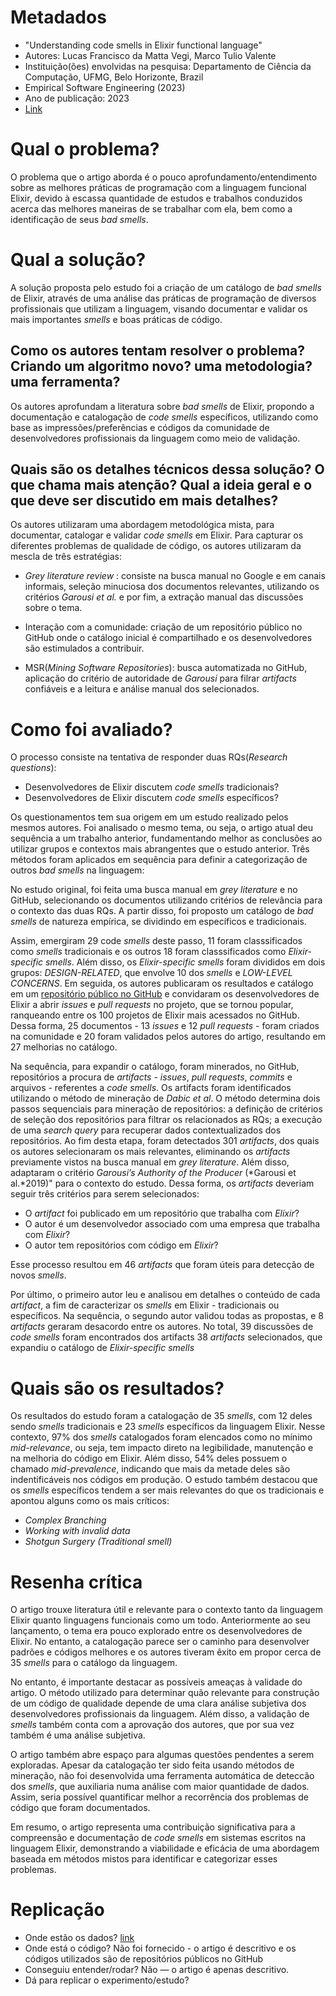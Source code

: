 
# Metadados

* "Understanding code smells in Elixir functional language"
* Autores: Lucas Francisco da Matta Vegi, Marco Tulio Valente
* Instituição(ões) envolvidas na pesquisa: Departamento de Ciência da Computação, UFMG, Belo Horizonte, Brazil
* Empirical Software Engineering (2023)
* Ano de publicação: 2023
* [Link](https://drive.google.com/file/d/1gsiK-rznKEqKNLAStBFddSxh13L6pd78/view?usp=drive_link)

# Qual o problema?

O problema que o artigo aborda é o pouco
aprofundamento/entendimento sobre as melhores práticas de
programação com a linguagem funcional Elixir, devido à escassa
quantidade de estudos e trabalhos conduzidos acerca das melhores
maneiras de se trabalhar com ela, bem como a identificação de
seus *bad smells*. 

# Qual a solução?

A solução proposta pelo estudo foi a criação de um catálogo de
*bad smells* de Elixir, através
de uma análise das práticas de programação de diversos profissionais
que utilizam a linguagem, visando documentar e validar os mais importantes
*smells* e boas práticas de código. 

## Como os autores tentam resolver o problema? Criando um algoritmo novo? uma metodologia? uma ferramenta? 

Os autores aprofundam a literatura sobre *bad smells* de Elixir,
propondo a documentação e catalogação de *code smells* específicos, utilizando como base as 
impressões/preferências e códigos da comunidade de desenvolvedores profissionais da
linguagem como meio de validação.

## Quais são os detalhes técnicos dessa solução? O que chama mais atenção? Qual a ideia geral e o que deve ser discutido em mais detalhes?

Os autores utilizaram uma abordagem metodológica mista, para
documentar, catalogar e validar *code smells* em Elixir. Para
capturar os diferentes problemas de qualidade de código, os
autores utilizaram da mescla de três estratégias:

* *Grey literature review* : consiste na busca manual no Google e
em canais informais, seleção minuciosa dos documentos
relevantes, utilizando os critérios *Garousi et al.* e por fim, 
a extração manual das discussões sobre o tema.

* Interação com a comunidade: criação de um repositório público
no GitHub onde o catálogo inicial é compartilhado e os
desenvolvedores são estimulados a contribuir.

* MSR(*Mining Software Repositories*): busca automatizada no
GitHub, aplicação do critério de autoridade de *Garousi* para
filrar *artifacts* confiáveis e a leitura e análise manual dos
selecionados.

# Como foi avaliado?

O processo consiste na tentativa de responder duas RQs(*Research
questions*):
* Desenvolvedores de Elixir discutem *code smells* tradicionais?
* Desenvolvedores de Elixir discutem *code smells* específicos?

Os questionamentos tem sua origem em um estudo realizado pelos
mesmos autores. Foi analisado o mesmo tema, ou seja, o artigo
atual deu
sequência a um trabalho anterior, fundamentando melhor as conclusões
ao utilizar grupos e contextos mais abrangentes que o estudo
anterior. Três métodos foram aplicados em sequência para definir a
categorização de outros *bad smells* na linguagem:


No estudo original, foi feita uma busca manual em
*grey literature* e no GitHub, selecionando os documentos utilizando critérios de
relevância para o contexto das duas RQs. A partir disso, foi
proposto um catálogo de *bad smells* de natureza empírica, se dividindo em específicos e
tradicionais. 

Assim, emergiram 29 code *smells* deste passo, 11 foram classsificados como 
*smells* tradicionais e os outros 18 foram classsificados como *Elixir-specific smells*.
Além disso, os *Elixir-specific smells* foram divididos em dois grupos: *DESIGN-RELATED*, 
que envolve 10 dos *smells* e *LOW-LEVEL CONCERNS*. Em seguida, os autores publicaram os resultados e catálogo em
um [repositório público no GitHub](https://github.com/lucasvegi/Elixir-Code-Smells.git) e convidaram os desenvolvedores
de Elixir a abrir *issues* e *pull requests* no projeto, que se tornou popular,
ranqueando entre os 100 projetos de Elixir mais acessados no
GitHub. Dessa forma, 25 documentos - 13 *issues* e 12 *pull
requests* - foram criados na comunidade e 20 foram validados pelos
autores do artigo, resultando em 27 melhorias no catálogo.

Na sequência, para expandir o catálogo, foram minerados, no GitHub,
repositórios a procura de *artifacts* - *issues*, *pull requests*,
*commits* e arquivos - referentes a *code smells*. 
Os artifacts foram identificados utilizando o
método de mineração de *Dabic et al*. O método determina dois passos 
sequenciais para mineração de repositórios: a definição de critérios de 
seleção dos repositórios para filtrar os relacionados as RQs; a execução de uma
*search query* para recuperar dados contextualizados dos repositórios. Ao fim desta etapa, foram detectados 
301 *artifacts*, dos quais os autores selecionaram os mais relevantes, 
eliminando os *artifacts* previamente vistos na busca manual em *grey literature*. Além disso, adaptaram o critério 
*Garousi’s Authority of the Producer* (*Garousi et al.*2019)" para o contexto do estudo. Dessa forma, os *artifacts* deveriam 
seguir três critérios para serem selecionados:

* O *artifact* foi publicado em um repositório que trabalha com *Elixir*?
* O autor é um desenvolvedor associado com uma empresa que trabalha com *Elixir*?
* O autor tem repositórios com código em *Elixir*? 

Esse processo resultou em 46 *artifacts* que foram úteis para detecção de novos *smells*.

Por último, o primeiro autor leu e analisou em detalhes o
conteúdo de cada *artifact*, a fim de caracterizar os *smells* em
Elixir - tradicionais ou específicos. Na sequência, o segundo
autor validou todas as propostas, e 8 *artifacts* geraram desacordo entre os autores. No total, 39 discussões de *code smells* foram encontrados dos artifacts
38 *artifacts* selecionados, que expandiu o catálogo de *Elixir-specific smells*

# Quais são os resultados?

Os resultados do estudo foram a catalogação de 35 *smells*,
com 12 deles sendo *smells* tradicionais e 23 *smells* específicos da
linguagem Elixir. Nesse contexto, 97% dos *smells* catalogados foram
elencados como no mínimo *mid-relevance*, ou seja, tem impacto
direto na legibilidade, manutenção e na melhoria do código em
Elixir. Além disso, 54% deles possuem o chamado *mid-prevalence*,
indicando que mais da metade deles são indentificáveis nos
códigos em produção.
O estudo também destacou que os *smells* específicos tendem a ser
mais relevantes do que os tradicionais e apontou alguns como os
mais críticos:
* *Complex Branching*
* *Working with invalid data*
* *Shotgun Surgery (Traditional smell)*

# Resenha crítica

O artigo trouxe literatura útil e relevante para o contexto tanto
da linguagem Elixir quanto linguagens funcionais como um todo.
Anteriormente ao seu lançamento, o
tema era pouco explorado entre os desenvolvedores de Elixir. No
entanto, a catalogação parece ser o caminho para desenvolver
padrões e códigos melhores e os autores tiveram êxito em propor
cerca de 35 *smells* para o catálogo da linguagem.

No entanto, é importante destacar as possíveis ameaças à validade do
artigo. O método utilizado para determinar quão relevante para
construção de um código de qualidade depende de uma clara análise
subjetiva dos desenvolvedores profissionais da linguagem. Além
disso, a validação de *smells* também conta com a aprovação dos
autores, que por sua vez também é uma análise subjetiva.

O artigo também abre espaço para algumas questões pendentes a
serem exploradas. Apesar da catalogação ter sido feita usando
métodos de mineração, não foi desenvolvida uma ferramenta
automática de deteccão dos *smells*, que auxiliaria numa análise
com maior quantidade de dados. Assim, seria possível quantificar
melhor a recorrência dos problemas de código que foram
documentados.

Em resumo, o artigo representa uma contribuição significativa para a compreensão e documentação de 
*code smells* em sistemas escritos na linguagem Elixir, demonstrando a viabilidade e eficácia de 
uma abordagem baseada em métodos mistos para identificar e categorizar esses problemas.

# Replicação

* Onde estão os dados? [link](https://github.com/lucasvegi/Elixir-Code-Smells.git) 
* Onde está o código? Não foi fornecido - o artigo é descritivo e os códigos utilizados são de repositórios públicos no GitHub
* Conseguiu entender/rodar? Não — o artigo é apenas descritivo.
* Dá para replicar o experimento/estudo? 
